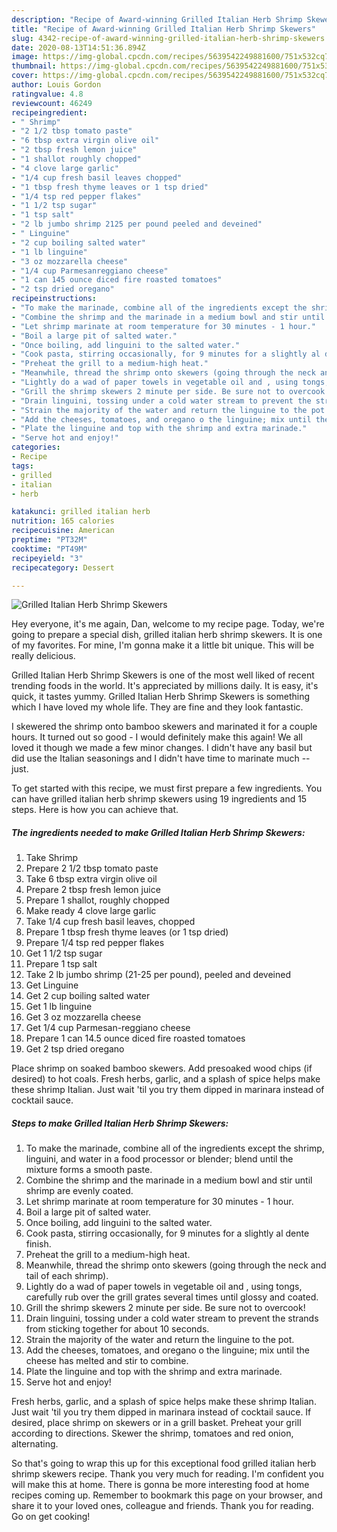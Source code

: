 ```yaml
---
description: "Recipe of Award-winning Grilled Italian Herb Shrimp Skewers"
title: "Recipe of Award-winning Grilled Italian Herb Shrimp Skewers"
slug: 4342-recipe-of-award-winning-grilled-italian-herb-shrimp-skewers
date: 2020-08-13T14:51:36.894Z
image: https://img-global.cpcdn.com/recipes/5639542249881600/751x532cq70/grilled-italian-herb-shrimp-skewers-recipe-main-photo.jpg
thumbnail: https://img-global.cpcdn.com/recipes/5639542249881600/751x532cq70/grilled-italian-herb-shrimp-skewers-recipe-main-photo.jpg
cover: https://img-global.cpcdn.com/recipes/5639542249881600/751x532cq70/grilled-italian-herb-shrimp-skewers-recipe-main-photo.jpg
author: Louis Gordon
ratingvalue: 4.8
reviewcount: 46249
recipeingredient:
- " Shrimp"
- "2 1/2 tbsp tomato paste"
- "6 tbsp extra virgin olive oil"
- "2 tbsp fresh lemon juice"
- "1 shallot roughly chopped"
- "4 clove large garlic"
- "1/4 cup fresh basil leaves chopped"
- "1 tbsp fresh thyme leaves or 1 tsp dried"
- "1/4 tsp red pepper flakes"
- "1 1/2 tsp sugar"
- "1 tsp salt"
- "2 lb jumbo shrimp 2125 per pound peeled and deveined"
- " Linguine"
- "2 cup boiling salted water"
- "1 lb linguine"
- "3 oz mozzarella cheese"
- "1/4 cup Parmesanreggiano cheese"
- "1 can 145 ounce diced fire roasted tomatoes"
- "2 tsp dried oregano"
recipeinstructions:
- "To make the marinade, combine all of the ingredients except the shrimp, linguini, and water in a food processor or blender; blend until the mixture forms a smooth paste."
- "Combine the shrimp and the marinade in a medium bowl and stir until shrimp are evenly coated."
- "Let shrimp marinate at room temperature for 30 minutes - 1 hour."
- "Boil a large pit of salted water."
- "Once boiling, add linguini to the salted water."
- "Cook pasta, stirring occasionally, for 9 minutes for a slightly al dente finish."
- "Preheat the grill to a medium-high heat."
- "Meanwhile, thread the shrimp onto skewers (going through the neck and tail of each shrimp)."
- "Lightly do a wad of paper towels in vegetable oil and , using tongs, carefully rub over the grill grates several times until glossy and coated."
- "Grill the shrimp skewers 2 minute per side. Be sure not to overcook!"
- "Drain linguini, tossing under a cold water stream to prevent the strands from sticking together for about 10 seconds."
- "Strain the majority of the water and return the linguine to the pot."
- "Add the cheeses, tomatoes, and oregano o the linguine; mix until the cheese has melted and stir to combine."
- "Plate the linguine and top with the shrimp and extra marinade."
- "Serve hot and enjoy!"
categories:
- Recipe
tags:
- grilled
- italian
- herb

katakunci: grilled italian herb 
nutrition: 165 calories
recipecuisine: American
preptime: "PT32M"
cooktime: "PT49M"
recipeyield: "3"
recipecategory: Dessert

---
```



![Grilled Italian Herb Shrimp Skewers](https://img-global.cpcdn.com/recipes/5639542249881600/751x532cq70/grilled-italian-herb-shrimp-skewers-recipe-main-photo.jpg)

Hey everyone, it's me again, Dan, welcome to my recipe page. Today, we're going to prepare a special dish, grilled italian herb shrimp skewers. It is one of my favorites. For mine, I'm gonna make it a little bit unique. This will be really delicious.

Grilled Italian Herb Shrimp Skewers is one of the most well liked of recent trending foods in the world. It's appreciated by millions daily. It is easy, it's quick, it tastes yummy. Grilled Italian Herb Shrimp Skewers is something which I have loved my whole life. They are fine and they look fantastic.

I skewered the shrimp onto bamboo skewers and marinated it for a couple hours. It turned out so good - I would definitely make this again! We all loved it though we made a few minor changes. I didn&#39;t have any basil but did use the Italian seasonings and I didn&#39;t have time to marinate much -- just.


To get started with this recipe, we must first prepare a few ingredients. You can have grilled italian herb shrimp skewers using 19 ingredients and 15 steps. Here is how you can achieve that.

<!--inarticleads1-->

##### The ingredients needed to make Grilled Italian Herb Shrimp Skewers:

1. Take  Shrimp
1. Prepare 2 1/2 tbsp tomato paste
1. Take 6 tbsp extra virgin olive oil
1. Prepare 2 tbsp fresh lemon juice
1. Prepare 1 shallot, roughly chopped
1. Make ready 4 clove large garlic
1. Take 1/4 cup fresh basil leaves, chopped
1. Prepare 1 tbsp fresh thyme leaves (or 1 tsp dried)
1. Prepare 1/4 tsp red pepper flakes
1. Get 1 1/2 tsp sugar
1. Prepare 1 tsp salt
1. Take 2 lb jumbo shrimp (21-25 per pound), peeled and deveined
1. Get  Linguine
1. Get 2 cup boiling salted water
1. Get 1 lb linguine
1. Get 3 oz mozzarella cheese
1. Get 1/4 cup Parmesan-reggiano cheese
1. Prepare 1 can 14.5 ounce diced fire roasted tomatoes
1. Get 2 tsp dried oregano


Place shrimp on soaked bamboo skewers. Add presoaked wood chips (if desired) to hot coals. Fresh herbs, garlic, and a splash of spice helps make these shrimp Italian. Just wait &#39;til you try them dipped in marinara instead of cocktail sauce. 

<!--inarticleads2-->

##### Steps to make Grilled Italian Herb Shrimp Skewers:

1. To make the marinade, combine all of the ingredients except the shrimp, linguini, and water in a food processor or blender; blend until the mixture forms a smooth paste.
1. Combine the shrimp and the marinade in a medium bowl and stir until shrimp are evenly coated.
1. Let shrimp marinate at room temperature for 30 minutes - 1 hour.
1. Boil a large pit of salted water.
1. Once boiling, add linguini to the salted water.
1. Cook pasta, stirring occasionally, for 9 minutes for a slightly al dente finish.
1. Preheat the grill to a medium-high heat.
1. Meanwhile, thread the shrimp onto skewers (going through the neck and tail of each shrimp).
1. Lightly do a wad of paper towels in vegetable oil and , using tongs, carefully rub over the grill grates several times until glossy and coated.
1. Grill the shrimp skewers 2 minute per side. Be sure not to overcook!
1. Drain linguini, tossing under a cold water stream to prevent the strands from sticking together for about 10 seconds.
1. Strain the majority of the water and return the linguine to the pot.
1. Add the cheeses, tomatoes, and oregano o the linguine; mix until the cheese has melted and stir to combine.
1. Plate the linguine and top with the shrimp and extra marinade.
1. Serve hot and enjoy!


Fresh herbs, garlic, and a splash of spice helps make these shrimp Italian. Just wait &#39;til you try them dipped in marinara instead of cocktail sauce. If desired, place shrimp on skewers or in a grill basket. Preheat your grill according to directions. Skewer the shrimp, tomatoes and red onion, alternating. 

So that's going to wrap this up for this exceptional food grilled italian herb shrimp skewers recipe. Thank you very much for reading. I'm confident you will make this at home. There is gonna be more interesting food at home recipes coming up. Remember to bookmark this page on your browser, and share it to your loved ones, colleague and friends. Thank you for reading. Go on get cooking!
